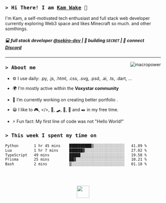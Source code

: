 ### <samp>&gt; Hi There! I am [Kam Wake](https://github.com/sekiro-dev) 👋</samp>
I'm Kam, a self-motivated tech enthusiast and full stack web developer currently exploring Web3 space and likes Minecraft so much. and other somthings.

##### 💻 full stack developer [@sekiro-dev](https://github.com/sekiro-dev) | 🌱 building `SECRET` | 💬 connect [Discord](https://discord.com)
---

<a href="#macropower-title">
  <img src="https://raw.githubusercontent.com/sekiro-dev/github-stats-transparent/output/generated/overview.svg" alt="macropower" align="right" />
</a>

### <samp>&gt; About me</samp>

- ⚙️ I use daily: .py, .js, .html, .css, .svg, .psd, .ai, .ts, .dart, ...

- 🌍 I'm mostly active within the **Voxystar community**
  
- 🔭 I’m currently working on creating better portfolio .
  
- 😀 I like to 🎮, </>, 📖, 🛹, 🎸, 🍪 and ✒️ in my free time.
  
- ⚡ Fun fact: My first line of code was not "Hello World!"

### <samp>&gt; This week I spent my time on</samp>
<!--START_SECTION:waka-->

```txt
Python       1 hr 45 mins    ██████████▒░░░░░░░░░░░░░░   41.89 %
Lua          1 hr 7 mins     ██████▓░░░░░░░░░░░░░░░░░░   27.02 %
TypeScript   49 mins         █████░░░░░░░░░░░░░░░░░░░░   19.58 %
Prisma       25 mins         ██▓░░░░░░░░░░░░░░░░░░░░░░   10.21 %
Bash         2 mins          ▒░░░░░░░░░░░░░░░░░░░░░░░░   01.18 %
```

<!--END_SECTION:waka-->

<br><br>

<div align="center">
  <img src="https://raw.githubusercontent.com/innng/innng/master/assets/kyubey.gif" height="40" />
</div>
